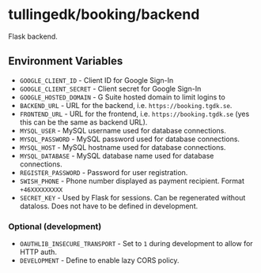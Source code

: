 # tullingedk/booking/backend

Flask backend.

## Environment Variables

* `GOOGLE_CLIENT_ID` - Client ID for Google Sign-In
* `GOOGLE_CLIENT_SECRET` - Client secret for Google Sign-In
* `GOOGLE_HOSTED_DOMAIN` - G Suite hosted domain to limit logins to
* `BACKEND_URL` - URL for the backend, i.e. `https://booking.tgdk.se`.
* `FRONTEND_URL` - URL for the frontend, i.e. `https://booking.tgdk.se` (yes this can be the same as backend URL).
* `MYSQL_USER` - MySQL username used for database connections.
* `MYSQL_PASSWORD` - MySQL password used for database connections.
* `MYSQL_HOST` - MySQL hostname used for database connections.
* `MYSQL_DATABASE` - MySQL database name used for database connections.
* `REGISTER_PASSWORD` - Password for user registration.
* `SWISH_PHONE` - Phone number displayed as payment recipient. Format `+46XXXXXXXXX`
* `SECRET_KEY` - Used by Flask for sessions. Can be regenerated without dataloss. Does not have to be defined in development.

### Optional (development)

* `OAUTHLIB_INSECURE_TRANSPORT` - Set to `1` during development to allow for HTTP auth.
* `DEVELOPMENT` - Define to enable lazy CORS policy.
